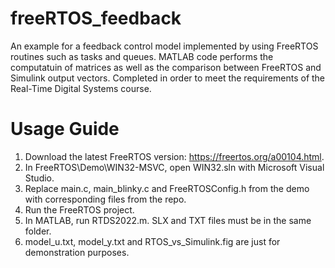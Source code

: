 # freeRTOS_feedback
 An example for a feedback control model implemented by using FreeRTOS routines such as tasks and queues. MATLAB code performs the computatuin of matrices as well as the comparison between FreeRTOS and Simulink output vectors. Completed in order to meet the requirements of the Real-Time Digital Systems course. 

# Usage Guide
1. Download the latest FreeRTOS version: https://freertos.org/a00104.html.
2. In FreeRTOS\Demo\WIN32-MSVC, open WIN32.sln with Microsoft Visual Studio.
3. Replace main.c, main_blinky.c and FreeRTOSConfig.h from the demo with corresponding files from the repo.
4. Run the FreeRTOS project.
5. In MATLAB, run RTDS2022.m. SLX and TXT files must be in the same folder.
6. model_u.txt, model_y.txt and RTOS_vs_Simulink.fig are just for demonstration purposes.
